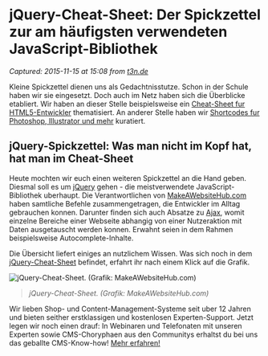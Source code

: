 # jQuery-Cheat-Sheet: Der Spickzettel zur am häufigsten verwendeten JavaScript-Bibliothek

_Captured: 2015-11-15 at 15:08 from [t3n.de](http://t3n.de/news/jquery-cheat-sheet-649203/)_

Kleine Spickzettel dienen uns als Gedachtnisstutze. Schon in der Schule haben wir sie eingesetzt. Doch auch im Netz haben sich die Überblicke etabliert. Wir haben an dieser Stelle beispielsweise ein [Cheat-Sheet fur HTML5-Entwickler](http://t3n.de/news/cheat-sheet-fuer-html5-entwickler-622055/) thematisiert. An anderer Stelle haben wir [Shortcodes fur Photoshop, Illustrator und mehr](http://t3n.de/news/shortcodes-photoshop-illustrator-premiere-pro-607283/) kuratiert.

## jQuery-Spickzettel: Was man nicht im Kopf hat, hat man im Cheat-Sheet

Heute mochten wir euch einen weiteren Spickzettel an die Hand geben. Diesmal soll es um [jQuery](http://t3n.de/tag/jquery) gehen - die meistverwendete JavaScript-Bibliothek uberhaupt. Die Verantwortlichen von [MakeAWebsiteHub.com ](http://makeawebsitehub.com/jquery-mega-cheat-sheet/) haben samtliche Befehle zusammengetragen, die Entwickler im Alltag gebrauchen konnen. Darunter finden sich auch Absatze zu [Ajax](http://t3n.de/tag/javascript), womit einzelne Bereiche einer Webseite abhangig von einer Nutzeraktion mit Daten ausgetauscht werden konnen. Erwahnt seien in dem Rahmen beispielsweise Autocomplete-Inhalte.

Die Übersicht liefert einiges an nutzlichem Wissen. Was sich noch in dem [jQuery-Cheat-Sheet](http://t3n.de/news/?attachment_id=649204) befindet, erfahrt ihr nach einem Klick auf die Grafik.

![jQuery-Cheat-Sheet. \(Grafik: MakeAWebsiteHub.com\)](http://makeawebsitehub.com/wp-content/uploads/2015/09/jquery-mega-cheat-sheet-20152.jpg)

> _jQuery-Cheat-Sheet. (Grafik: MakeAWebsiteHub.com)_

Wir lieben Shop- und Content-Management-Systeme seit uber 12 Jahren und bieten seither erstklassigen und kostenlosen Experten-Support. Jetzt legen wir noch einen drauf: In Webinaren und Telefonaten mit unseren Experten sowie CMS-Choryphaen aus den Communitys erhaltst du bei uns das geballte CMS-Know-how! [ Mehr erfahren!](http://guruads.de/api/click/56372fa1497959ee1600003e)
